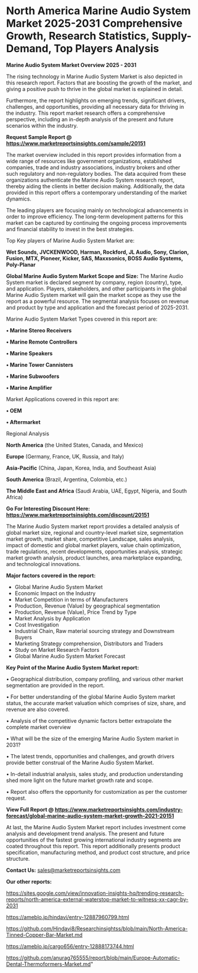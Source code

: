 # North America Marine Audio System Market 2025-2031 Comprehensive Growth, Research Statistics, Supply-Demand,  Top Players Analysis

<Strong> Marine Audio System Market Overview 2025 - 2031</strong>

The rising technology in Marine Audio System Market is also depicted in this research report. Factors that are boosting the growth of the market, and giving a positive push to thrive in the global market is explained in detail.

Furthermore, the report highlights on emerging trends, significant drivers, challenges, and opportunities, providing all necessary data for thriving in the industry. This report market research offers a comprehensive perspective, including an in-depth analysis of the present and future scenarios within the industry.

<strong>Request Sample Report @ <a href=https://www.marketreportsinsights.com/sample/20151>https://www.marketreportsinsights.com/sample/20151</a></strong>

The market overview included in this report provides information from a wide range of resources like government organizations, established companies, trade and industry associations, industry brokers and other such regulatory and non-regulatory bodies. The data acquired from these organizations authenticate the Marine Audio System research report, thereby aiding the clients in better decision making. Additionally, the data provided in this report offers a contemporary understanding of the market dynamics.

The leading players are focusing mainly on technological advancements in order to improve efficiency. The long-term development patterns for this market can be captured by continuing the ongoing process improvements and financial stability to invest in the best strategies.

Top Key players of Marine Audio System Market are:

<strong>Wet Sounds, JVCKENWOOD, Harman, Rockford, JL Audio, Sony, Clarion, Fusion, MTX, Pioneer, Kicker, SAS, Maxxsonics, BOSS Audio Systems, Poly-Planar</strong>

<strong><b>Global Marine Audio System Market Scope and Size:</b></strong>
The Marine Audio System market is declared segment by company, region (country), type, and application. Players, stakeholders, and other participants in the global Marine Audio System market will gain the market scope as they use the report as a powerful resource. The segmental analysis focuses on revenue and product by type and application and the forecast period of 2025-2031.

Marine Audio System Market Types covered in this report are:

<strong>• Marine Stereo Receivers

• Marine Remote Controllers

• Marine Speakers

• Marine Tower Cannisters

• Marine Subwoofers

• Marine Amplifier</strong>

Market Applications covered in this report are:

<strong>• OEM

• Aftermarket</strong> 

Regional Analysis

<strong>North America</strong> (the United States, Canada, and Mexico)

<strong>Europe</strong> (Germany, France, UK, Russia, and Italy)

<strong>Asia-Pacific</strong> (China, Japan, Korea, India, and Southeast Asia)

<strong>South America</strong> (Brazil, Argentina, Colombia, etc.)

<strong>The Middle East and Africa</strong> (Saudi Arabia, UAE, Egypt, Nigeria, and South Africa)

<strong>Go For Interesting Discount Here: <a href=https://www.marketreportsinsights.com/discount/20151>https://www.marketreportsinsights.com/discount/20151</a></strong>

The Marine Audio System market report provides a detailed analysis of global market size, regional and country-level market size, segmentation market growth, market share, competitive Landscape, sales analysis, impact of domestic and global market players, value chain optimization, trade regulations, recent developments, opportunities analysis, strategic market growth analysis, product launches, area marketplace expanding, and technological innovations.

<strong><b>Major factors covered in the report:</b></strong>
<ul>
  <li>Global Marine Audio System Market </li>
  <li>Economic Impact on the Industry</li>
  <li>Market Competition in terms of Manufacturers</li>
  <li>Production, Revenue (Value) by geographical segmentation</li>
  <li>Production, Revenue (Value), Price Trend by Type</li>
  <li>Market Analysis by Application</li>
  <li>Cost Investigation</li>
  <li>Industrial Chain, Raw material sourcing strategy and Downstream Buyers</li>
  <li>Marketing Strategy comprehension, Distributors and Traders</li>
  <li>Study on Market Research Factors</li>
  <li>Global Marine Audio System Market Forecast</li>
</ul>

<strong><b>Key Point of the Marine Audio System Market report:</b></strong>

• Geographical distribution, company profiling, and various other market segmentation are provided in the report.

• For better understanding of the global Marine Audio System market status, the accurate market valuation which comprises of size, share, and revenue are also covered.

• Analysis of the competitive dynamic factors better extrapolate the complete market overview

• What will be the size of the emerging Marine Audio System market in 2031?

• The latest trends, opportunities and challenges, and growth drivers provide better construal of the Marine Audio System Market.

• In-detail industrial analysis, sales study, and production understanding shed more light on the future market growth rate and scope.

• Report also offers the opportunity for customization as per the customer request.

<strong><b>View Full Report @ <a href=https://www.marketreportsinsights.com/industry-forecast/global-marine-audio-system-market-growth-2021-20151>https://www.marketreportsinsights.com/industry-forecast/global-marine-audio-system-market-growth-2021-20151</a></b></strong>


At last, the Marine Audio System Market report includes investment come analysis and development trend analysis. The present and future opportunities of the fastest growing international industry segments are coated throughout this report. This report additionally presents product specification, manufacturing method, and product cost structure, and price structure.

<strong>Contact Us:</strong>
sales@marketreportsinsights.com

<strong>Our other reports:</strong>

<a href=https://sites.google.com/view/innovation-insights-hq/trending-research-reports/north-america-external-waterstop-market-to-witness-xx-cagr-by-2031>https://sites.google.com/view/innovation-insights-hq/trending-research-reports/north-america-external-waterstop-market-to-witness-xx-cagr-by-2031</a>

<a href=https://ameblo.jp/hindavi/entry-12887960799.html>https://ameblo.jp/hindavi/entry-12887960799.html</a>

<a href=https://github.com/Hindavi8/Researchinsightss/blob/main/North-America-Tinned-Copper-Bar-Market.md>https://github.com/Hindavi8/Researchinsightss/blob/main/North-America-Tinned-Copper-Bar-Market.md</a>

<a href=https://ameblo.jp/cargo656/entry-12888173744.html>https://ameblo.jp/cargo656/entry-12888173744.html</a>

<a href=https://github.com/anurag765555/report/blob/main/Europe-Automatic-Dental-Thermoformers-Market.md>https://github.com/anurag765555/report/blob/main/Europe-Automatic-Dental-Thermoformers-Market.md</a>"

